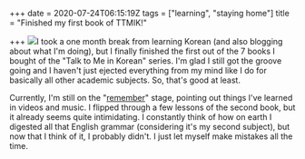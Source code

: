 +++
date = 2020-07-24T06:15:19Z
tags = ["learning", "staying home"]
title = "Finished my first book of TTMIK!"

+++
![](https://dwz4645vtyxp6.cloudfront.net/wp-content/uploads/2020/01/28162606/books_02.jpg)I took a one month break from learning Korean <!--more--> (and also blogging about what I'm doing), but I finally finished the first out of the 7 books I bought of the "Talk to Me in Korean" series. I'm glad I still got the groove going and I haven't just ejected everything from my mind like I do for basically all other academic subjects. So, that's good at least.

Currently, I'm still on the "[remember](https://aizera.netlify.app/post/bloom-s-taxonomy-exercise/ "Bloom's Taxonomy Exercise")" stage, pointing out things I've learned in videos and music. I flipped through a few lessons of the second book, but it already seems quite intimidating. I constantly think of how on earth I digested all that English grammar (considering it's my second subject), but now that I think of it, I probably didn't. I just let myself make mistakes all the time.